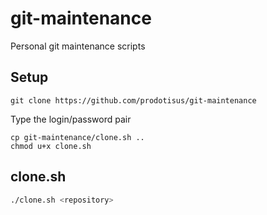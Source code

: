 # git-maintenance
Personal git maintenance scripts
## Setup
```
git clone https://github.com/prodotisus/git-maintenance
```
Type the login/password pair
```shell
cp git-maintenance/clone.sh ..
chmod u+x clone.sh
```
## clone.sh
```bash
./clone.sh <repository>
```

